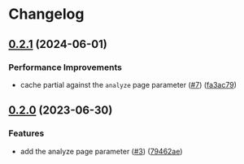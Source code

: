 # Changelog

## [0.2.1](https://github.com/hugomods/google-analytics/compare/v0.2.0...v0.2.1) (2024-06-01)


### Performance Improvements

* cache partial against the `analyze` page parameter ([#7](https://github.com/hugomods/google-analytics/issues/7)) ([fa3ac79](https://github.com/hugomods/google-analytics/commit/fa3ac7977655b20f666439bd9e1eac39bfec6602))

## [0.2.0](https://github.com/hugomods/google-analytics/compare/v0.1.0...v0.2.0) (2023-06-30)


### Features

* add the analyze page parameter ([#3](https://github.com/hugomods/google-analytics/issues/3)) ([79462ae](https://github.com/hugomods/google-analytics/commit/79462ae1fa4239bd5842c56a768f7650a53153d4))
